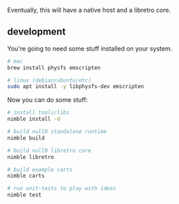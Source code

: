 Eventually, this will have a native host and a libretro core.

## development

You're going to need some stuff installed on your system.

```sh
# mac
brew install physfs emscripten

# linux (debian/ubuntu/etc)
sudo apt install -y libphysfs-dev emscripten
```

Now you can do some stuff:

```sh
# install tools/libs
nimble install -d

# build null0 standalone runtime
nimble build

# build null0 libretro core
nimble libretro

# build example carts
nimble carts

# run unit-tests to play with ideas
nimble test
```